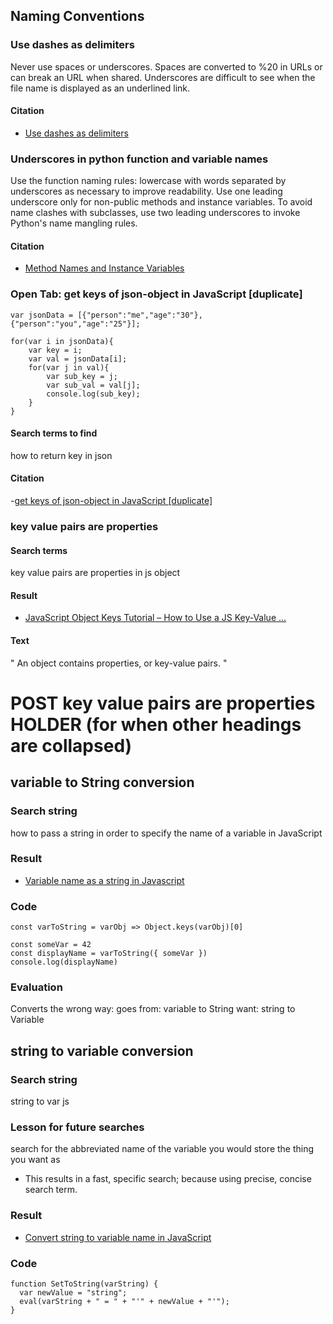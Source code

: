 ## Naming Conventions

### Use dashes as delimiters

Never use spaces or underscores. Spaces are converted to %20 in URLs or can break an URL when shared. Underscores are difficult to see when the file name is displayed as an underlined link.

#### Citation

- [Use dashes as delimiters](https://github.com/bartvandebiezen/file-name-conventions#:~:text=Use%20dashes%20as%20delimiters,-You%20should%20use&text=Never%20use%20spaces%20or%20underscores,displayed%20as%20an%20underlined%20link.)

### Underscores in python function and variable names

Use the function naming rules: lowercase with words separated by underscores as necessary to improve readability. Use one leading underscore only for non-public methods and instance variables. To avoid name clashes with subclasses, use two leading underscores to invoke Python's name mangling rules.

#### Citation

- [Method Names and Instance Variables](https://peps.python.org/pep-0008/#:~:text=Use%20the%20function%20naming%20rules,invoke%20Python's%20name%20mangling%20rules.)

### Open Tab: get keys of json-object in JavaScript [duplicate]

```
var jsonData = [{"person":"me","age":"30"},{"person":"you","age":"25"}];

for(var i in jsonData){
    var key = i;
    var val = jsonData[i];
    for(var j in val){
        var sub_key = j;
        var sub_val = val[j];
        console.log(sub_key);
    }
}

```

#### Search terms to find
how to return key in json

#### Citation
-[get keys of json-object in JavaScript [duplicate]](https://stackoverflow.com/questions/8430336/get-keys-of-json-object-in-javascript)




### key value pairs are properties

#### Search terms
key value pairs are properties in js object

#### Result
- [JavaScript Object Keys Tutorial – How to Use a JS Key-Value ...](https://www.freecodecamp.org/news/javascript-object-keys-tutorial-how-to-use-a-js-key-value-pair/#:~:text=An%20object%20contains%20properties%2C%20or,the%20value%20%224%20feet%22%20.)

#### Text
"
An object contains properties, or key-value pairs.
"


# POST key value pairs are properties HOLDER (for when other headings are collapsed)

## variable to String conversion

### Search string
how to pass a string in order to specify the name of a variable in JavaScript

### Result
- [Variable name as a string in Javascript](https://stackoverflow.com/questions/4602141/variable-name-as-a-string-in-javascript)

### Code

```
const varToString = varObj => Object.keys(varObj)[0]

const someVar = 42
const displayName = varToString({ someVar })
console.log(displayName)

```

### Evaluation
Converts the wrong way:
goes from:
variable to String
want:
string to Variable

## string to variable conversion

### Search string
string to var js

### Lesson for future searches
search for the abbreviated name of the variable you would store the thing you want as
- This results in a fast, specific search; because using precise, concise search term.

### Result
- [Convert string to variable name in JavaScript](https://stackoverflow.com/questions/5613834/convert-string-to-variable-name-in-javascript)

### Code

```
function SetToString(varString) {
  var newValue = "string";
  eval(varString + " = " + "'" + newValue + "'");
}

```
